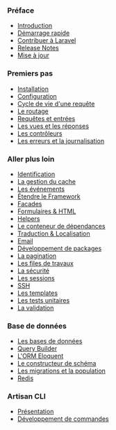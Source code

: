 <a name="preface"></a>
### Préface
 - [Introduction](/4.1/introduction)
 - [Démarrage rapide](/4.1/quick)
 - [Contribuer à Laravel](/4.1/contributing)
 - [Release Notes](/4.1/releases)
 - [Mise à jour](/4.1/upgrade)
 <a name="premiers-pas"></a>
### Premiers pas
 - [Installation](/4.1/installation)
 - [Configuration](/4.1/configuration)
 - [Cycle de vie d'une requête](/4.1/lifecycle)
 - [Le routage](/4.1/routing)
 - [Requêtes et entrées](/4.1/requests)
 - [Les vues et les réponses](/4.1/responses)
 - [Les contrôleurs](/4.1/controllers)
 - [Les erreurs et la journalisation](/4.1/errors)
 <a name="aller-plus-loin"></a>
### Aller plus loin
 - [Identification](/4.1/security)
 - [La gestion du cache](/4.1/cache)
 - [Les événements](/4.1/events)
 - [Étendre le Framework](/4.1/extending)
 - [Facades](/4.1/facades)
 - [Formulaires & HTML](/4.1/html)
 - [Helpers](/4.1/helpers)
 - [Le conteneur de dépendances](/4.1/ioc)
 - [Traduction & Localisation](/4.1/localization)
 - [Email](/4.1/mail)
 - [Développement de packages](/4.1/packages)
 - [La pagination](/4.1/pagination)
 - [Les files de travaux](/4.1/queues)
 - [La sécurité](/4.1/security)
 - [Les sessions](/4.1/session)
 - [SSH](/4.1/ssh)
 - [Les templates](/4.1/templates)
 - [Les tests unitaires](/4.1/testing)
 - [La validation](/4.1/validation)
 <a name="base-de-donnees"></a>
### Base de données
 - [Les bases de données](/4.1/database)
 - [Query Builder](/4.1/queries)
 - [L'ORM Eloquent](/4.1/eloquent)
 - [Le constructeur de schéma](/4.1/schema)
 - [Les migrations et la population](/4.1/migrations)
 - [Redis](/4.1/redis)
 <a name="artisan-cli"></a>
### Artisan CLI
 - [Présentation](/4.1/artisan)
 - [Développement de commandes](/4.1/commands)
